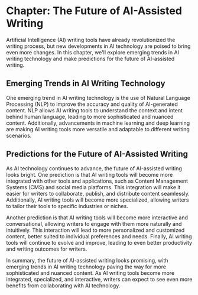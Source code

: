 Chapter: The Future of AI-Assisted Writing
==========================================

Artificial Intelligence (AI) writing tools have already revolutionized the writing process, but new developments in AI technology are poised to bring even more changes. In this chapter, we'll explore emerging trends in AI writing technology and make predictions for the future of AI-assisted writing.

Emerging Trends in AI Writing Technology
----------------------------------------

One emerging trend in AI writing technology is the use of Natural Language Processing (NLP) to improve the accuracy and quality of AI-generated content. NLP allows AI writing tools to understand the context and intent behind human language, leading to more sophisticated and nuanced content. Additionally, advancements in machine learning and deep learning are making AI writing tools more versatile and adaptable to different writing scenarios.

Predictions for the Future of AI-Assisted Writing
-------------------------------------------------

As AI technology continues to advance, the future of AI-assisted writing looks bright. One prediction is that AI writing tools will become more integrated with other tools and applications, such as Content Management Systems (CMS) and social media platforms. This integration will make it easier for writers to collaborate, publish, and distribute content seamlessly. Additionally, AI writing tools will become more specialized, allowing writers to tailor their tools to specific industries or niches.

Another prediction is that AI writing tools will become more interactive and conversational, allowing writers to engage with them more naturally and intuitively. This interaction will lead to more personalized and customized content, better suited to individual preferences and needs. Finally, AI writing tools will continue to evolve and improve, leading to even better productivity and writing outcomes for writers.

In summary, the future of AI-assisted writing looks promising, with emerging trends in AI writing technology paving the way for more sophisticated and nuanced content. As AI writing tools become more integrated, specialized, and interactive, writers can expect to see even more benefits from collaborating with AI technology.


